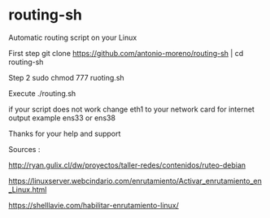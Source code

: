 # routing-sh
Automatic routing script on your Linux  

First step git clone https://github.com/antonio-moreno/routing-sh | cd routing-sh 

Step 2 sudo chmod 777 ruoting.sh

Execute ./routing.sh

if your script does not work change eth1 to your network card for internet output example ens33 or ens38 

Thanks for your help and support

Sources : 

http://ryan.gulix.cl/dw/proyectos/taller-redes/contenidos/ruteo-debian

https://linuxserver.webcindario.com/enrutamiento/Activar_enrutamiento_en_Linux.html

https://shelllavie.com/habilitar-enrutamiento-linux/
